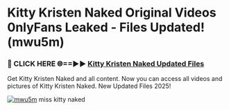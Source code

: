 # Kitty Kristen Naked Original Videos 0nlyFans Leaked - Files Updated! (mwu5m)

<h3>🔴 CLICK HERE 🌐==►► <a href="https://tinyurl.com/yckcrads" rel="nofollow">Kitty Kristen Naked Updated Files</a></h3>

Get Kitty Kristen Naked and all content. Now you can access all videos and pictures of Kitty Kristen Naked. New Updated Files 2025!

[![mwu5m](https://i.imgur.com/hpKpOFt.gif)](https://tinyurl.com/yckcrads)
miss kitty naked